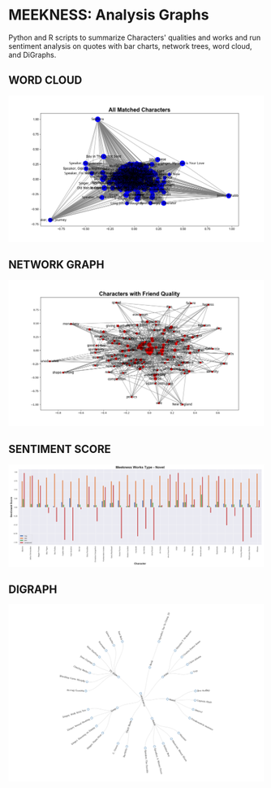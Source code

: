 # MEEKNESS: Analysis Graphs

Python and R scripts to summarize Characters' qualities and works and run sentiment analysis on quotes with bar charts, network trees, word cloud, and DiGraphs. 

## WORD CLOUD
<img src="https://github.com/ParfaitG/MEEKNESS/blob/master/GRAPHS/OUTPUTS/Character_Network_Graph_All.png?raw=true" width="800px" alt="Word cloud"/> 

## NETWORK GRAPH
<img src="https://github.com/ParfaitG/MEEKNESS/blob/master/GRAPHS/OUTPUTS/Quality_Network_Graph_Friend.png?raw=true" width="800px" alt="Network graph"/> 

## SENTIMENT SCORE
<img src="https://github.com/ParfaitG/MEEKNESS/blob/master/GRAPHS/OUTPUTS/Quotes_Sentiment_Novel.png?raw=true" width="800px" alt="Sentiment score graph"/> 

## DIGRAPH
<img src="https://github.com/ParfaitG/MEEKNESS/blob/master/GRAPHS/OUTPUTS/Loneliness_RadialNetwork.png?raw=true" width="800px" alt="Sentiment score graph"/> 

